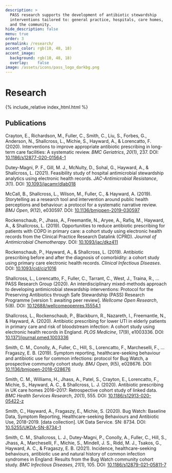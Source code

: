 ```yaml
---
description: >
  PASS research supports the development of antibiotic stewardship
  interventions tailored to: general practice, hospitals, care homes,
  and the community.
hide_description: false
menu: true
order: 3
permalink: /research/
accent_color: rgb(10, 48, 18)
accent_image:
  background: rgb(10, 48, 18)
  overlay:    false
image: /assets/icons/pass_logo_darkbg.png
---
```


# Research

{% include_relative index_html.html %}


## Publications

<div class='references'>

<p id="Crayton2020">Crayton, E., Richardson, M., Fuller, C., Smith, C., Liu, S., Forbes, G., Anderson, N., Shallcross, L., Michie, S., Hayward, A., & Lorencatto, F. (2020). Interventions to improve appropriate antibiotic prescribing in long-term care facilities: A systematic review. <i>BMC Geriatrics</i>, <i>20</i>(1), 237. DOI: <a target="_blank" href="https://doi.org/10.1186/s12877-020-01564-1">10.1186/s12877-020-01564-1</a></p>

<p id="DuteyMagni2021">Dutey-Magni, P. F., Gill, M. J., McNulty, D., Sohal, G., Hayward, A., & Shallcross, L. (2021). Feasibility study of hospital antimicrobial stewardship analytics using electronic health records. <i>JAC-Antimicrobial Resistance</i>, <i>3</i>(1). DOI: <a target="_blank" href="https://doi.org/10.1093/jacamr/dlab018">10.1093/jacamr/dlab018</a></p>

<p id="McCall2019">McCall, B., Shallcross, L., Wilson, M., Fuller, C., &amp; Hayward, A. (2019). Storytelling as a research tool and intervention around public health perceptions and behaviour: a
protocol for a systematic narrative review. <i>BMJ Open</i>, <i>9</i>(12),
e030597. DOI: <a target="_blank" href="https://doi.org/10.1136/bmjopen-2019-030597">10.1136/bmjopen-2019-030597</a></p>

<p id="Rockenshaub2019a">Rockenschaub, P., Jhass, A., Freemantle, N., Aryee, A., Rafiq, M., Hayward, A., &amp; Shallcross, L. (2019). Opportunities to reduce antibiotic prescribing for patients with COPD in primary care: a cohort study using electronic health records from the Clinical Practice Research Datalink
(CPRD). <i>Journal of Antimicrobial Chemotherapy</i>. DOI: <a target="_blank" href="https://doi.org/10.1093/jac/dkz411">10.1093/jac/dkz411</a></p>

<p id="Rockenshaub2019b">Rockenschaub, P., Hayward, A., &amp; Shallcross, L. (2019). Antibiotic prescribing before and after the diagnosis of comorbidity: a cohort study using primary care electronic health
records. <i>Clinical Infectious Diseases</i>. DOI: <a target="_blank" href="https://doi.org/10.1093/cid/ciz1016">10.1093/cid/ciz1016</a></p>

<p id="Shallcross2020">Shallcross, L., Lorencatto, F., Fuller, C., Tarrant, C., West, J., Traina, R., … PASS Research Group (2020). An interdisciplinary mixed-methods approach to developing antimicrobial stewardship interventions: Protocol for the Preserving Antibiotics through Safe Stewardship (PASS) Research Programme [version 1: awaiting peer review]. <i>Wellcome Open Research</i>, 5(8). DOI: <a target="_blank" href="https://doi.org/10.12688/wellcomeopenres.15554.1">10.12688/wellcomeopenres.15554.1</a></p>

<p id="Shallcross2020b">Shallcross, L., Rockenschaub, P., Blackburn, R., Nazareth, I., Freemantle, N., & Hayward, A. (2020). Antibiotic prescribing for lower UTI in elderly patients in primary care and risk of bloodstream infection: A cohort study using electronic health records in England. <i>PLOS Medicine</i>, <i>17</i>(9), e1003336. DOI: <a target="_blank" href="https://doi.org/10.1371/journal.pmed.1003336">10.1371/journal.pmed.1003336</a></p>

<p id="Smith2018">Smith, C. M., Conolly, A., Fuller, C., Hill, S., Lorencatto, F., Marcheselli, F., … Fragaszy, E. B. (2019). Symptom reporting, healthcare-seeking behaviour and antibiotic use for common infections: protocol for Bug Watch, a prospective community cohort
study. <i>BMJ Open</i>, <i>9</i>(5), e028676. DOI: <a target="_blank" href="https://doi.org/10.1136/bmjopen-2018-028676">10.1136/bmjopen-2018-028676</a></p>

<p id="Smith2020">Smith, C. M., Williams, H., Jhass, A., Patel, S., Crayton, E., Lorencatto, F., Michie, S., Hayward, A. C., & Shallcross, L. J. (2020). Antibiotic prescribing in UK care homes 2016–2017: Retrospective cohort study of linked data. <i>BMC Health Services Research</i>, <i>20</i>(1), 555. DOI: <a target="_blank" href="https://doi.org/10.1186/s12913-020-05422-z">10.1186/s12913-020-05422-z</a></p>

<p id="Smith2020b">Smith, C., Hayward, A., Fragaszy, E., Michie, S. (2020). Bug Watch: Baseline Data, Symptom Reporting, Healthcare-seeking Behaviours and Antibiotic Use, 2018-2019. [data collection]. UK Data Service. SN: 8734. DOI: <a target="_blank" href="https://doi.org/10.5255/UKDA-SN-8734-1">10.5255/UKDA-SN-8734-1</a></p>

<p id="Smith2021"> Smith, C. M., Shallcross, L. J., Dutey-Magni, P., Conolly, A., Fuller, C., Hill, S., Jhass, A., Marcheselli, F., Michie, S., Mindell, J. S., Ridd, M. J., Tsakos, G., Hayward, A. C., & Fragaszy, E. B. (2021). Incidence, healthcare-seeking behaviours, antibiotic use and natural history of common infection syndromes in England: Results from the Bug Watch community cohort study. <i>BMC Infectious Diseases</i>, <i>21</i>(1), 105. 
DOI: <a target="_blank" href="https://doi.org/10.1186/s12879-021-05811-7">10.1186/s12879-021-05811-7</a></p>

</div>
 


<script>
const details = document.querySelectorAll("details");

// Add the onclick listeners.
details.forEach((targetDetail) => {
  targetDetail.addEventListener("click", () => {
    // Close all the details that are not targetDetail.
    details.forEach((detail) => {
      if (detail !== targetDetail) {
        detail.removeAttribute("open");
      }
    });
  });
});</script>